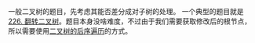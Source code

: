 一般二叉树的题目，先考虑其能否差分成对子树的处理。
一个典型的题目就是[226. 翻转二叉树](226.%20翻转二叉树.md)。题目本身没啥难度，不过由于我们需要获取修改后的根节点，所以需要使用[二叉树的后序遍历](二叉树的后序遍历.md)的方式。
